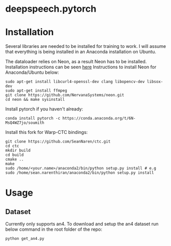 # deepspeech.pytorch

# Installation

Several libraries are needed to be installed for training to work. I will assume that everything is being installed in
an Anaconda installation on Ubuntu.

The dataloader relies on Neon, as a result Neon has to be installed. Installation instructions can be seen [here](docs.continuum.io/anaconda/install) Instructions to install Neon for Anaconda/Ubuntu below:

```
sudo apt-get install libcurl4-openssl-dev clang libopencv-dev libsox-dev
sudo apt-get install ffmpeg
git clone https://github.com/NervanaSystems/neon.git
cd neon && make sysinstall
```
Install pytorch if you haven't already:

```
conda install pytorch -c https://conda.anaconda.org/t/6N-MsQ4WZ7jo/soumith
```

Install this fork for Warp-CTC bindings:

```
git clone https://github.com/SeanNaren/ctc.git
cd ctc
mkdir build
cd build
cmake ..
make
sudo /home/<your.name>/anaconda2/bin/python setup.py install # e.g sudo /home/sean.narenthiran/anaconda2/bin/python setup.py install
```

# Usage

## Dataset

Currently only supports an4. To download and setup the an4 dataset run below command in the root folder of the repo:

```
python get_an4.py
```
